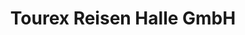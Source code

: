 ---
title: "Tourex Reisen Halle GmbH"
url: /halle-saale/tourex-reisen-halle-gmbh/
shop: Reisebüro
---